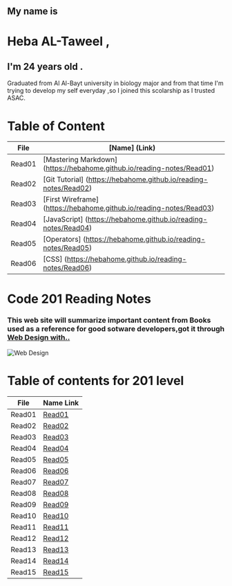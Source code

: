  ## My name is  
# Heba  AL-Taweel , 
## I'm 24 years old . 
Graduated from Al Al-Bayt university in biology major and from that time I'm trying to develop my self everyday ,so I joined this scolarship as I trusted ASAC. 

# Table of Content

File | [Name] (Link)
------------ | -------------
Read01 | [Mastering Markdown] (https://hebahome.github.io/reading-notes/Read01)
Read02 |[Git Tutorial] (https://hebahome.github.io/reading-notes/Read02)
Read03 |[First Wireframe] (https://hebahome.github.io/reading-notes/Read03)
Read04 | [JavaScript] (https://hebahome.github.io/reading-notes/Read04)
Read05 | [Operators] (https://hebahome.github.io/reading-notes/Read05)
Read06 | [CSS] (https://hebahome.github.io/reading-notes/Read06)























# Code 201 Reading Notes

### This web site will summarize important content from Books used as a reference for good sotware developers,got it through [Web Design with..](https://www.amazon.com/Web-Design-HTML-JavaScript-jQuery/dp/1119038634/ref=mt_hardcover?_encoding=UTF8&me=)








![Web Design ](https://images-na.ssl-images-amazon.com/images/I/41X2i47NXUL._SX258_BO1,204,203,200_.jpg)





 # Table of contents for 201 level
 
File | Name Link
------------ | -------------
Read01 |  [Read01]()
Read02 |  [Read02]()
Read03 |  [Read03]()
Read04 |  [Read04]()
Read05 |  [Read05]()
Read06 |  [Read06]()
Read07 |  [Read07]()
Read08 |  [Read08]()
Read09 |  [Read09]()
Read10 |  [Read10]()
Read11 |  [Read11]()
Read12 |  [Read12]()
Read13 |  [Read13]()
Read14 |  [Read14]()
Read15 |  [Read15]()









